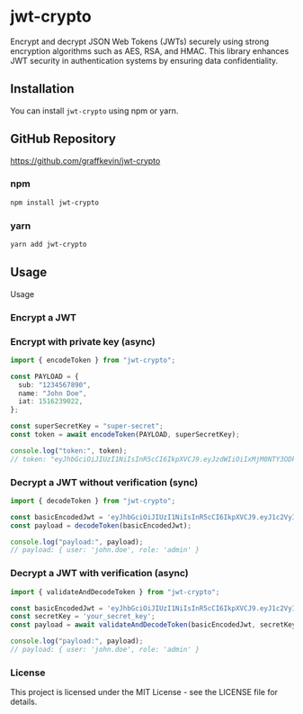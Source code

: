 # jwt-crypto

Encrypt and decrypt JSON Web Tokens (JWTs) securely using strong encryption algorithms such as AES, RSA, and HMAC. This library enhances JWT security in authentication systems by ensuring data confidentiality.

## Installation

You can install `jwt-crypto` using npm or yarn.

## GitHub Repository
https://github.com/graffkevin/jwt-crypto

### npm

```bash
npm install jwt-crypto
```

### yarn

```bash
yarn add jwt-crypto
```

## Usage
Usage

### Encrypt a JWT


### Encrypt with private key (async)
```typescript
import { encodeToken } from "jwt-crypto";

const PAYLOAD = {
  sub: "1234567890",
  name: "John Doe",
  iat: 1516239022,
};

const superSecretKey = "super-secret";
const token = await encodeToken(PAYLOAD, superSecretKey);

console.log("token:", token);
// token: "eyJhbGciOiJIUzI1NiIsInR5cCI6IkpXVCJ9.eyJzdWIiOiIxMjM0NTY3ODkwIiwibmFtZSI6IkpvaG4gRG9lIiwiaWF0IjoxNTE2MjM5MDIyfQ.3Jv5"
```

### Decrypt a JWT without verification (sync)

```typescript
import { decodeToken } from "jwt-crypto";

const basicEncodedJwt = 'eyJhbGciOiJIUzI1NiIsInR5cCI6IkpXVCJ9.eyJ1c2VyIjoiam9obi5kb2UiLCJyb2xlIjoiYWRtaW4ifQ.8KlhxV_jhfRw7oWoXky6a57CXrlTCSEu9JP2_E6Lj6I';
const payload = decodeToken(basicEncodedJwt);

console.log("payload:", payload);
// payload: { user: 'john.doe', role: 'admin' }
```

### Decrypt a JWT with verification (async)

```typescript
import { validateAndDecodeToken } from "jwt-crypto";

const basicEncodedJwt = 'eyJhbGciOiJIUzI1NiIsInR5cCI6IkpXVCJ9.eyJ1c2VyIjoiam9obi5kb2UiLCJyb2xlIjoiYWRtaW4ifQ.8KlhxV_jhfRw7oWoXky6a57CXrlTCSEu9JP2_E6Lj6I';
const secretKey = 'your_secret_key';
const payload = await validateAndDecodeToken(basicEncodedJwt, secretKey);

console.log("payload:", payload);
// payload: { user: 'john.doe', role: 'admin' }
```

### License
This project is licensed under the MIT License - see the LICENSE file for details.
